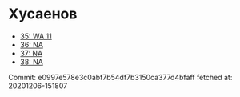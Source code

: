 # Хусаенов
- [35: WA 11](35.md)
- [36: NA](36.md)
- [37: NA](37.md)
- [38: NA](38.md)

Commit: e0997e578e3c0abf7b54df7b3150ca377d4bfaff
 fetched at: 20201206-151807
